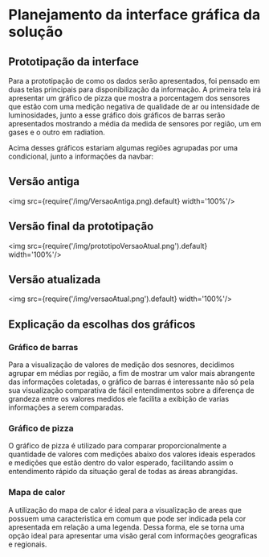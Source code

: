 # Planejamento da interface gráfica da solução 

## Prototipação da interface
Para a prototipação de como os dados serão apresentados, foi pensado em  duas telas principais para disponibilização da informação. A primeira tela irá apresentar um gráfico de pizza que mostra a porcentagem dos sensores que estão com uma medição negativa de qualidade de ar ou intensidade de luminosidades, junto a esse gráfico dois gráficos de barras serão apresentados mostrando a média da medida de sensores por região, um em gases e o outro em radiation. 

Acima desses gráficos estariam algumas regiões agrupadas por uma condicional, junto a informações da navbar:

## Versão antiga

<img src={require('/img/VersaoAntiga.png).default} width='100%'/>
<sub>

## Versão final da prototipação

<img src={require('/img/prototipoVersaoAtual.png').default} width='100%'/>
<sub>

## Versão atualizada

<img src={require('/img/versaoAtual.png').default} width='100%'/>
<sub>

## Explicação da escolhas dos gráficos

### Gráfico de barras 

Para a visualização de valores de medição dos sesnores, decidimos agrupar em médias por região, a fim de mostrar um valor mais abrangente das informações coletadas, o gráfico de barras é interessante não só pela sua visualização comparativa de fácil entendimentos sobre a diferença de grandeza entre os valores medidos ele facilita a exibição de varias informações a serem comparadas.

### Gráfico de pizza

O gráfico de pizza é utilizado para comparar proporcionalmente a quantidade de valores com medições abaixo dos valores ideais esperados e medições que estão dentro do valor esperado, facilitando assim o entendimento rápido da situação geral de todas as áreas abrangidas.

### Mapa de calor

A utilização do mapa de calor é ideal para a visualização de areas que possuem uma caracteristica em comum que pode ser indicada pela cor apresentada em relação a uma legenda. Dessa forma, ele se torna uma opção ideal para apresentar uma visão geral com informações geograficas e regionais.

